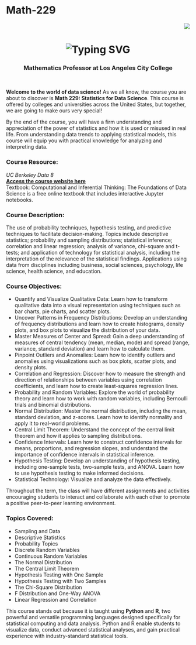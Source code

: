 # Math-229
<div align="right">
    <img src="https://visitor-badge.laobi.icu/badge?page_id=pineda0021.pineda0021&reset=true" />
</div>

<h1 align="center">
    <img src="https://readme-typing-svg.herokuapp.com/?font=Righteous&size=30&center=true&vCenter=true&width=500&height=70&duration=4000&lines=Welcome+to+Math+229;Statistics+for+Data+Science" alt="Typing SVG" />
</h1>

<h3 align="center">Mathematics Professor at Los Angeles City College</h3>
<br/>

<p>
    <strong>Welcome to the world of data science!</strong> As we all know, the course you are about to discover is <strong>Math 229: Statistics for Data Science</strong>. This course is offered by colleges and universities across the United States, but together, we are going to make ours very special!
</p>

<p>
    By the end of the course, you will have a firm understanding and appreciation of the power of statistics and how it is used or misused in real life. From understanding data trends to applying statistical models, this course will equip you with practical knowledge for analyzing and interpreting data.
</p>

<h3>Course Resource:</h3>
<p>
    <em>UC Berkeley Data 8</em><br>
    <strong><a href="http://www.data8.org" target="_blank">Access the course website here</a></strong><br>
    Textbook: Computational and Inferential Thinking: The Foundations of Data Science is a free online textbook that includes interactive Jupyter notebooks.
</p>

<h3>Course Description:</h3>
<p>
    The use of probability techniques, hypothesis testing, and predictive techniques to facilitate decision-making. Topics include descriptive statistics; probability and sampling distributions; statistical inference; correlation and linear regression; analysis of variance, chi-square and t-tests; and application of technology for statistical analysis, including the interpretation of the relevance of the statistical findings. Applications using data from disciplines including business, social sciences, psychology, life science, health science, and education.
</p>

<h3>Course Objectives:</h3>
<ul>
    <li>Quantify and Visualize Qualitative Data: Learn how to transform qualitative data into a visual representation using techniques such as bar charts, pie charts, and scatter plots.</li>
    <li>Uncover Patterns in Frequency Distributions: Develop an understanding of frequency distributions and learn how to create histograms, density plots, and box plots to visualize the distribution of your data.</li>
    <li>Master Measures of Center and Spread: Gain a deep understanding of measures of central tendency (mean, median, mode) and spread (range, variance, standard deviation) and learn how to calculate them.</li>
    <li>Pinpoint Outliers and Anomalies: Learn how to identify outliers and anomalies using visualizations such as box plots, scatter plots, and density plots.</li>
    <li>Correlation and Regression: Discover how to measure the strength and direction of relationships between variables using correlation coefficients, and learn how to create least-squares regression lines.</li>
    <li>Probability and Random Variables: Explore the world of probability theory and learn how to work with random variables, including Bernoulli trials and binomial distributions.</li>
    <li>Normal Distribution: Master the normal distribution, including the mean, standard deviation, and z-scores. Learn how to identify normality and apply it to real-world problems.</li>
    <li>Central Limit Theorem: Understand the concept of the central limit theorem and how it applies to sampling distributions.</li>
    <li>Confidence Intervals: Learn how to construct confidence intervals for means, proportions, and regression slopes, and understand the importance of confidence intervals in statistical inference.</li>
    <li>Hypothesis Testing: Develop an understanding of hypothesis testing, including one-sample tests, two-sample tests, and ANOVA. Learn how to use hypothesis testing to make informed decisions.</li>
    <li>Statistical Technology: Visualize and analyze the data effectively.</li>
</ul>

<p>
    Throughout the term, the class will have different assignments and activities encouraging students to interact and collaborate with each other to promote a positive peer-to-peer learning environment.
</p>

<h3>Topics Covered:</h3>
<ul>
    <li>Sampling and Data</li>
    <li>Descriptive Statistics</li>
    <li>Probability Topics</li>
    <li>Discrete Random Variables</li>
    <li>Continuous Random Variables</li>
    <li>The Normal Distribution</li>
    <li>The Central Limit Theorem</li>
    <li>Hypothesis Testing with One Sample</li>
    <li>Hypothesis Testing with Two Samples</li>
    <li>The Chi-Square Distribution</li>
    <li>F Distribution and One-Way ANOVA</li>
    <li>Linear Regression and Correlation</li>
</ul>

<p>
This course stands out because it is taught using <strong>Python</strong> and <strong>R</strong>, two powerful and versatile programming languages designed specifically for statistical computing and data analysis. Python and R enable students to visualize data, conduct advanced statistical analyses, and gain practical experience with industry-standard statistical tools.

</p>

